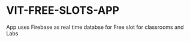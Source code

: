 # VIT-FREE-SLOTS-APP


App uses Firebase as real time databse for Free slot for classrooms and Labs
